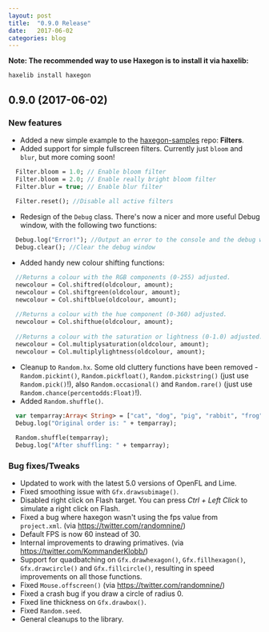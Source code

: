 ```yaml
---
layout: post
title:  "0.9.0 Release"
date:   2017-06-02
categories: blog
---
```


**Note: The recommended way to use Haxegon is to install it via haxelib:**

`haxelib install haxegon`

0.9.0 (2017-06-02)
------------------
### New features
* Added a new simple example to the <a href="https://github.com/TerryCavanagh/haxegon-samples">haxegon-samples</a> repo: **Filters**.
* Added support for simple fullscreen filters. Currently just `bloom` and `blur`, but more coming soon!
``` haxe
  Filter.bloom = 1.0; // Enable bloom filter
  Filter.bloom = 2.0; // Enable really bright bloom filter
  Filter.blur = true; // Enable blur filter
  
  Filter.reset(); //Disable all active filters
```
* Redesign of the `Debug` class. There's now a nicer and more useful Debug window, with the following two functions:
``` haxe
  Debug.log("Error!"); //Output an error to the console and the debug window
  Debug.clear(); //Clear the debug window
```
* Added handy new colour shifting functions:
``` haxe
  //Returns a colour with the RGB components (0-255) adjusted.
  newcolour = Col.shiftred(oldcolour, amount);
  newcolour = Col.shiftgreen(oldcolour, amount);
  newcolour = Col.shiftblue(oldcolour, amount);
  
  //Returns a colour with the hue component (0-360) adjusted.
  newcolour = Col.shifthue(oldcolour, amount);
  
  //Returns a colour with the saturation or lightness (0-1.0) adjusted.
  newcolour = Col.multiplysaturation(oldcolour, amount);
  newcolour = Col.multiplylightness(oldcolour, amount);
```
* Cleanup to `Random.hx`. Some old cluttery functions have been removed - `Random.pickint()`, `Random.pickfloat()`, `Random.pickstring()` (just use `Random.pick()`!), also `Random.occasional()` and `Random.rare()` (just use `Random.chance(percentodds:Float)`!).
* Added `Random.shuffle()`.
``` haxe
  var temparray:Array< String> = ["cat", "dog", "pig", "rabbit", "frog"];
  Debug.log("Original order is: " + temparray);
  
  Random.shuffle(temparray);
  Debug.log("After shuffling: " + temparray);
```

### Bug fixes/Tweaks
* Updated to work with the latest 5.0 versions of OpenFL and Lime.
* Fixed smoothing issue with `Gfx.drawsubimage()`.
* Disabled right click on Flash target. You can press <i>Ctrl + Left Click</i> to simulate a right click on Flash.
* Fixed a bug where haxegon wasn't using the fps value from `project.xml`. (via https://twitter.com/randomnine/)
* Default FPS is now 60 instead of 30.
* Internal improvements to drawing primatives. (via https://twitter.com/KommanderKlobb/)
* Support for quadbatching on `Gfx.drawhexagon()`, `Gfx.fillhexagon()`, `Gfx.drawcircle()` and `Gfx.fillcircle()`, resulting in speed improvements on all those functions.
* Fixed `Mouse.offscreen()` (via https://twitter.com/randomnine/) 
* Fixed a crash bug if you draw a circle of radius 0.
* Fixed line thickness on `Gfx.drawbox()`.
* Fixed `Random.seed`.
* General cleanups to the library.